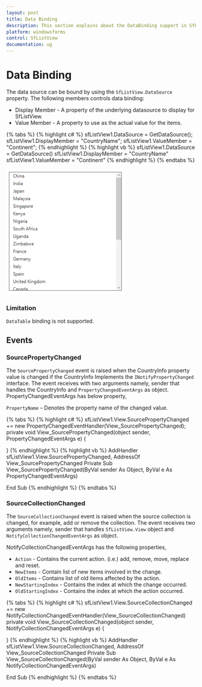 ```yaml
---
layout: post
title: Data Binding
description: This section explains about the DataBinding support in SfListView.
platform: windowsforms
control: SfListView
documentation: ug
---
```


# Data Binding
The data source can be bound by using the `SfListView.DataSource` property. The following members controls data binding:

* Display Member -  A property of the underlying datasource to display for SfListView. 
* Value Member - A property to use as the actual value for the items.

{% tabs %}
{% highlight c# %}
sfListView1.DataSource = GetDataSource();
sfListView1.DisplayMember = "CountryName";
sfListView1.ValueMember = "Continent";
{% endhighlight %}
{% highlight vb %}
sfListView1.DataSource = GetDataSource()
sfListView1.DisplayMember = "CountryName"
sfListView1.ValueMember = "Continent"
{% endhighlight %}
{% endtabs %}
               
![](DataBinding_images/DataBinding_img1.png)

### Limitation
`DataTable` binding is not supported.

			    
## Events

### SourcePropertyChanged

The `SourcePropertyChanged` event is raised when the CountryInfo property value is changed if the CountryInfo Implements the `INotifyPropertyChanged` interface. The event receives with two arguments namely, sender that handles the CountryInfo and `PropertyChangedEventArgs` as object.
PropertyChangedEventArgs has below property,

`PropertyName` – Denotes the property name of the changed value.

{% tabs %}
{% highlight c# %}
sfListView1.View.SourcePropertyChanged += new PropertyChangedEventHandler(View_SourcePropertyChanged);
private void View_SourcePropertyChanged(object sender, PropertyChangedEventArgs e)
{

}
{% endhighlight %}
{% highlight vb %}
AddHandler sfListView1.View.SourcePropertyChanged, AddressOf View_SourcePropertyChanged
Private Sub View_SourcePropertyChanged(ByVal sender As Object, ByVal e As PropertyChangedEventArgs)

End Sub
{% endhighlight %}
{% endtabs %}

### SourceCollectionChanged

The `SourceCollectionChanged` event is raised when the source collection is changed, for example, add or remove the collection. The event receives two arguments namely, sender that handles `SfListView.View` object and `NotifyCollectionChangedEventArgs` as object.

NotifyCollectionChangedEventArgs has the following properties,

* `Action` - Contains the current action. (i.e.) add, remove, move, replace and reset.
* `NewItems` - Contain list of new items involved in the change.
* `OldItems` - Contains list of old items affected by the action.
* `NewStartingIndex` - Contains the index at which the change occurred.
* `OldStartingIndex` - Contains the index at which the action occurred.

{% tabs %}
{% highlight c# %}
sfListView1.View.SourceCollectionChanged += new NotifyCollectionChangedEventHandler(View_SourceCollectionChanged)
private void View_SourceCollectionChanged(object sender, NotifyCollectionChangedEventArgs e)
{

}
{% endhighlight %}
{% highlight vb %}
AddHandler sfListView1.View.SourceCollectionChanged, AddressOf View_SourceCollectionChanged
Private Sub View_SourceCollectionChanged(ByVal sender As Object, ByVal e As NotifyCollectionChangedEventArgs)

End Sub
{% endhighlight %}
{% endtabs %}